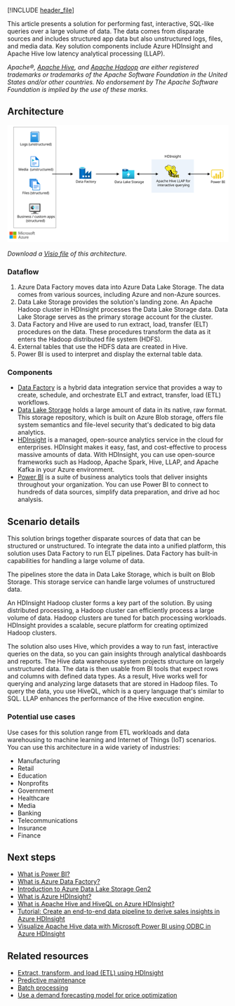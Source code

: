 [!INCLUDE [header_file](../../../includes/sol-idea-header.md)]

This article presents a solution for performing fast, interactive, SQL-like queries over a large volume of data. The data comes from disparate sources and includes structured app data but also unstructured logs, files, and media data. Key solution components include Azure HDInsight and Apache Hive low latency analytical processing (LLAP).

*Apache®, [Apache Hive](https://hive.apache.org), and [Apache Hadoop](https://hadoop.apache.org) are either registered trademarks or trademarks of the Apache Software Foundation in the United States and/or other countries. No endorsement by The Apache Software Foundation is implied by the use of these marks.*

## Architecture

![Architecture diagram that shows data from various sources flowing through a pipeline that provides interactive querying.](../media/interactive-querying-with-hdinsight.svg)

*Download a [Visio file](https://arch-center.azureedge.net/interactive-querying-hdinsight.vsdx) of this architecture.*

### Dataflow

1. Azure Data Factory moves data into Azure Data Lake Storage. The data comes from various sources, including Azure and non-Azure sources.
1. Data Lake Storage provides the solution's landing zone. An Apache Hadoop cluster in HDInsight processes the Data Lake Storage data. Data Lake Storage serves as the primary storage account for the cluster.
1. Data Factory and Hive are used to run extract, load, transfer (ELT) procedures on the data. These procedures transform the data as it enters the Hadoop distributed file system (HDFS).
1. External tables that use the HDFS data are created in Hive.
1. Power BI is used to interpret and display the external table data.

### Components

- [Data Factory](https://azure.microsoft.com/products/data-factory) is a hybrid data integration service that provides a way to create, schedule, and orchestrate ELT and extract, transfer, load (ETL) workflows.
- [Data Lake Storage](https://azure.microsoft.com/products/storage/data-lake-storage) holds a large amount of data in its native, raw format. This storage repository, which is built on Azure Blob storage, offers file system semantics and file-level security that's dedicated to big data analytics.
- [HDInsight](https://azure.microsoft.com/products/hdinsight) is a managed, open-source analytics service in the cloud for enterprises. HDInsight makes it easy, fast, and cost-effective to process massive amounts of data. With HDInsight, you can use open-source frameworks such as Hadoop, Apache Spark, Hive, LLAP, and Apache Kafka in your Azure environment.
- [Power BI](https://powerbi.microsoft.com) is a suite of business analytics tools that deliver insights throughout your organization. You can use Power BI to connect to hundreds of data sources, simplify data preparation, and drive ad hoc analysis.

## Scenario details

This solution brings together disparate sources of data that can be structured or unstructured. To integrate the data into a unified platform, this solution uses Data Factory to run ELT pipelines. Data Factory has built-in capabilities for handling a large volume of data.

The pipelines store the data in Data Lake Storage, which is built on Blob Storage. This storage service can handle large volumes of unstructured data.

An HDInsight Hadoop cluster forms a key part of the solution. By using distributed processing, a Hadoop cluster can efficiently process a large volume of data. Hadoop clusters are tuned for batch processing workloads. HDInsight provides a scalable, secure platform for creating optimized Hadoop clusters.

The solution also uses Hive, which provides a way to run fast, interactive queries on the data, so you can gain insights through analytical dashboards and reports. The Hive data warehouse system projects structure on largely unstructured data. The data is then usable from BI tools that expect rows and columns with defined data types. As a result, Hive works well for querying and analyzing large datasets that are stored in Hadoop files. To query the data, you use HiveQL, which is a query language that's similar to SQL. LLAP enhances the performance of the Hive execution engine.

### Potential use cases

Use cases for this solution range from ETL workloads and data warehousing to machine learning and Internet of Things (IoT) scenarios. You can use this architecture in a wide variety of industries:

- Manufacturing
- Retail
- Education
- Nonprofits
- Government
- Healthcare
- Media
- Banking
- Telecommunications
- Insurance
- Finance

## Next steps

- [What is Power BI?](/power-bi/fundamentals/power-bi-overview)
- [What is Azure Data Factory?](/azure/data-factory/introduction)
- [Introduction to Azure Data Lake Storage Gen2](/azure/storage/blobs/data-lake-storage-introduction)
- [What is Azure HDInsight?](/azure/hdinsight/hdinsight-overview)
- [What is Apache Hive and HiveQL on Azure HDInsight?](/azure/hdinsight/hadoop/hdinsight-use-hive)
- [Tutorial: Create an end-to-end data pipeline to derive sales insights in Azure HDInsight](/azure/hdinsight/hdinsight-sales-insights-etl)
- [Visualize Apache Hive data with Microsoft Power BI using ODBC in Azure HDInsight](/azure/hdinsight/hadoop/apache-hadoop-connect-hive-power-bi)

## Related resources

- [Extract, transform, and load (ETL) using HDInsight](./extract-transform-and-load-using-hdinsight.yml)
- [Predictive maintenance](./predictive-maintenance.yml)
- [Batch processing](../../data-guide/big-data/batch-processing.yml)
- [Use a demand forecasting model for price optimization](./demand-forecasting-price-optimization-marketing.yml)
